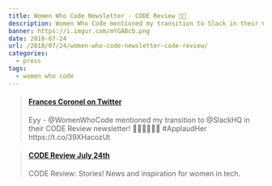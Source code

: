 ```yaml
---
title: Women Who Code Newsletter - CODE Review 👏🏽️
description: Women Who Code mentioned my transition to Slack in their CODE Review newsletter.
banner: https://i.imgur.com/mYGABcb.png
date: 2018-07-24
url: /2018/07/24/women-who-code-newsletter-code-review/
categories:
  - press
tags:
  - women who code
---
```


<blockquote class="embedly-card"><h4><a href="https://twitter.com/fvcproductions/status/1023417226202759169">Frances Coronel on Twitter</a></h4><p>Eyy - @WomenWhoCode mentioned my transition to @SlackHQ in their CODE Review newsletter! 👏🏽👏🏽👏🏽 #ApplaudHer https://t.co/39XHacozUt</p></blockquote>
<script async src="//cdn.embedly.com/widgets/platform.js" charset="UTF-8"></script>

<blockquote class="embedly-card"><h4><a href="https://mailchi.mp/19842f352f9b/d8icgiexg0-869625?e=f408c95526">CODE Review July 24th</a></h4><p>CODE Review: Stories! News and inspiration for women in tech.</p></blockquote>
<script async src="//cdn.embedly.com/widgets/platform.js" charset="UTF-8"></script>
